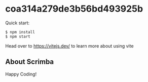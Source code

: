 # coa314a279de3b56bd493925b

Quick start:

```
$ npm install
$ npm start
````

Head over to https://vitejs.dev/ to learn more about using vite
## About Scrimba



Happy Coding!
